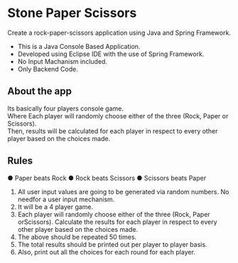 # Stone Paper Scissors 
Create a rock-paper-scissors application using Java and Spring Framework. 
- This is a Java Console Based Application.
- Developed using Eclipse IDE with the use of Spring Framework.
- No Input Machanism included.
- Only Backend Code.

## About the app
Its basically four players console game.<br>
Where Each player will randomly choose either of the three (Rock, Paper or Scissors). <br>
Then, results will be calculated for each player in respect to every other player based on the choices made.

## Rules 
● Paper beats Rock
● Rock beats Scissors
● Scissors beats Paper

1) All user input values are going to be generated via random numbers. No needfor a user input mechanism.
2) It will be a 4 player game.
3) Each player will randomly choose either of the three (Rock, Paper orScissors). Calculate the results for each player in respect to every other player based on the choices made. 
4) The above should be repeated 50 times.
5) The total results should be printed out per player to player basis.
6) Also, print out all the choices for each round for each player.
